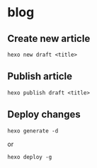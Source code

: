# blog

## Create new article
```
hexo new draft <title>
```

## Publish article
```
hexo publish draft <title>
```

## Deploy changes
```
hexo generate -d
```
or
```
hexo deploy -g
```

